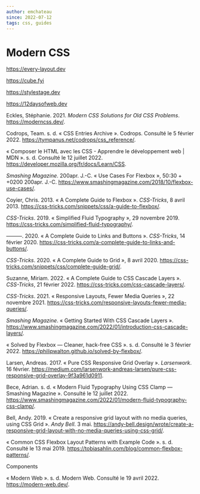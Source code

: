 ```yaml
---
author: emchateau
since: 2022-07-12
tags: css, guides
---
```


# Modern CSS

https://every-layout.dev

https://cube.fyi

https://stylestage.dev

https://12daysofweb.dev

Eckles, Stéphanie. 2021. *Modern CSS Solutions for Old CSS Problems*. https://moderncss.dev/.

Codrops, Team. s. d. « CSS Entries Archive ». Codrops. Consulté le 5 février 2022. https://tympanus.net/codrops/css_reference/.

« Composer le HTML avec les CSS - Apprendre le développement web | MDN ». s. d. Consulté le 12 juillet 2022. https://developer.mozilla.org/fr/docs/Learn/CSS.

*Smashing Magazine*. 200apr. J.-C. « Use Cases For Flexbox », 50:30 + +0200 200apr. J.-C. https://www.smashingmagazine.com/2018/10/flexbox-use-cases/.

Coyier, Chris. 2013. « A Complete Guide to Flexbox ». *CSS-Tricks*, 8 avril 2013. https://css-tricks.com/snippets/css/a-guide-to-flexbox/.

*CSS-Tricks*. 2019. « Simplified Fluid Typography », 29 novembre 2019. https://css-tricks.com/simplified-fluid-typography/.

———. 2020. « A Complete Guide to Links and Buttons ». *CSS-Tricks*, 14 février 2020. https://css-tricks.com/a-complete-guide-to-links-and-buttons/.

*CSS-Tricks*. 2020. « A Complete Guide to Grid », 8 avril 2020. https://css-tricks.com/snippets/css/complete-guide-grid/.

Suzanne, Miriam. 2022. « A Complete Guide to CSS Cascade Layers ». *CSS-Tricks*, 21 février 2022. https://css-tricks.com/css-cascade-layers/.

*CSS-Tricks*. 2021. « Responsive Layouts, Fewer Media Queries », 22 novembre 2021. https://css-tricks.com/responsive-layouts-fewer-media-queries/.

*Smashing Magazine*. « Getting Started With CSS Cascade Layers ». https://www.smashingmagazine.com/2022/01/introduction-css-cascade-layers/.

« Solved by Flexbox — Cleaner, hack-free CSS ». s. d. Consulté le 3 février 2022. https://philipwalton.github.io/solved-by-flexbox/.

Larsen, Andreas. 2017. « Pure CSS Responsive Grid Overlay ». *Larsenwork*. 16 février. https://medium.com/larsenwork-andreas-larsen/pure-css-responsive-grid-overlay-9f3a961d0911.

Bece, Adrian. s. d. « Modern Fluid Typography Using CSS Clamp — Smashing Magazine ». Consulté le 12 juillet 2022. https://www.smashingmagazine.com/2022/01/modern-fluid-typography-css-clamp/.

Bell, Andy. 2019. « Create a responsive grid layout with no media queries, using CSS Grid ». *Andy Bell*. 3 mai. https://andy-bell.design/wrote/create-a-responsive-grid-layout-with-no-media-queries-using-css-grid/.



« Common CSS Flexbox Layout Patterns with Example Code ». s. d. Consulté le 13 mai 2019. https://tobiasahlin.com/blog/common-flexbox-patterns/.

Components

« Modern Web ». s. d. Modern Web. Consulté le 19 avril 2022. https://modern-web.dev/.